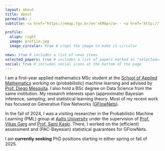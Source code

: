 ```yaml
---
layout: about
title: about
permalink: /
subtitle: <a href='https://emap.fgv.br/en'>EMAp</a> · <a href='http://fgv.br/en'>FGV</a>

profile:
  align: right
  image: profile.jpg
  image_circular: true # crops the image to make it circular

news: true # includes a list of news items
selected_papers: true # includes a list of papers marked as "selected={true}"
social: true # includes social icons at the bottom of the page
---
```


I am a first-year applied mathematics MSc student at the [School of Applied Mathematics](https://emap.fgv.br/en) working on (probabilistic) machine learning and advised by [Prof. Diego Mesquita](https://weakly-informative.github.io/). I also hold a BSc degree on Data Science from the same institution. My research interests span (approximate) Bayesian inference, sampling, and statistical learning theory. Most of my recent work has focused on Generative Flow Networks ([GFlowNets](https://yoshuabengio.org/2022/03/05/generative-flow-networks/)).

In the fall of 2024, I was a visiting researcher in the Probabilistic Machine Learning (PML) group at [Aalto University](https://research.cs.aalto.fi/pml/) under the supervision of [Prof. Vikas Garg](https://www.mit.edu/~vgarg/) and [Prof. Sami Kaski](https://kaski-lab.com/). There, I worked on the (efficient) assessment and (PAC-Bayesian) statistical guarantees for GFlowNets.

I am **currently seeking** PhD positions starting in either spring or fall of 2025.   